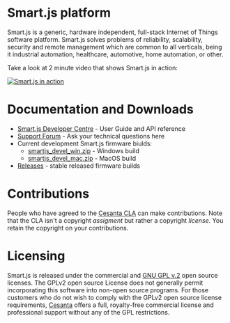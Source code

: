 # Smart.js platform

Smart.js is a generic, hardware independent, full-stack
Internet of Things software platform.
Smart.js solves problems of reliability, scalability, security
and remote management which are common to all verticals, being it industrial
automation, healthcare, automotive, home automation, or other.

Take a look at 2 minute video that shows Smart.js in action:

[![Smart.js in action](https://docs.cesanta.com/images/Smart.js.clip.png)](https://www.youtube.com/watch?v=6DYfGsqQzCg)

# Documentation and Downloads

- [Smart.js Developer Centre](https://docs.cesanta.com/smartjs) - User Guide and API reference
- [Support Forum](http://forum.cesanta.com/index.php?p=/categories/smart-js) -
  Ask your technical questions here
- Current development Smart.js firmware biulds:
   - [smartjs\_devel\_win.zip](https://backend.cesanta.com/devel/smartjs_devel_win.zip) - Windows build
   - [smartjs\_devel\_mac.zip](https://backend.cesanta.com/devel/smartjs_devel_mac.zip) - MacOS build
- [Releases](https://github.com/cesanta/smart.js/releases) - stable released firmware builds

# Contributions

People who have agreed to the
[Cesanta CLA](https://docs.cesanta.com/contributors_la.shtml)
can make contributions. Note that the CLA isn't a copyright
_assigment_ but rather a copyright _license_.
You retain the copyright on your contributions.

# Licensing

Smart.js is released under the commercial and
[GNU GPL v.2](http://www.gnu.org/licenses/old-licenses/gpl-2.0.html) open
source licenses. The GPLv2 open source License does not generally permit
incorporating this software into non-open source programs.
For those customers who do not wish to comply with the GPLv2 open
source license requirements,
[Cesanta](https://www.cesanta.com) offers a full,
royalty-free commercial license and professional support
without any of the GPL restrictions.
